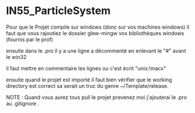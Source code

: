 # IN55_ParticleSystem

Pour que le Projet compile sur windows (donc sur vos machines windows)
il faut que vous rajoutiez le dossier glew-mingw vos bibliothèques windows
(fournis par le prof)

ensuite dans le .pro il y a une ligne a décommenté en enlevant le "#" avant le win32

il faut mettre en commentaire les lignes ou c'est écrit "unix:!macx"

ensuite quand le projet est importé il faut bien vérifier que le working directory est correct sa serait un truc du genre ~/Template/release.

NOTE : Quand vous aurez tous pull le projet prevenez moi j'ajouterai le .pro
au .gitignore .
